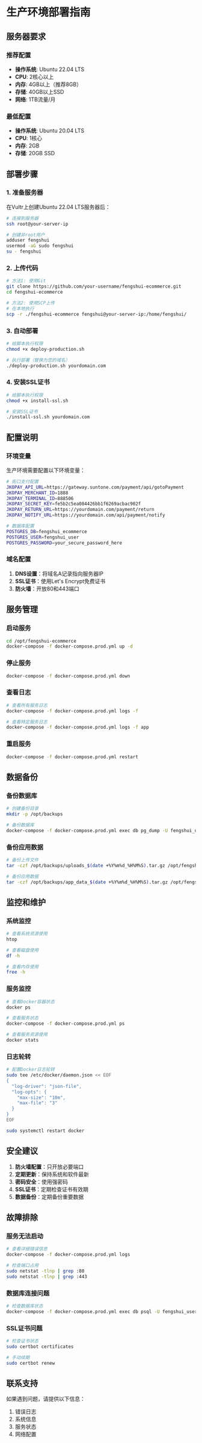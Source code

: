 # 生产环境部署指南

## 服务器要求

### 推荐配置
- **操作系统**: Ubuntu 22.04 LTS
- **CPU**: 2核心以上
- **内存**: 4GB以上（推荐8GB）
- **存储**: 40GB以上SSD
- **网络**: 1TB流量/月

### 最低配置
- **操作系统**: Ubuntu 20.04 LTS
- **CPU**: 1核心
- **内存**: 2GB
- **存储**: 20GB SSD

## 部署步骤

### 1. 准备服务器

在Vultr上创建Ubuntu 22.04 LTS服务器后：

```bash
# 连接到服务器
ssh root@your-server-ip

# 创建非root用户
adduser fengshui
usermod -aG sudo fengshui
su - fengshui
```

### 2. 上传代码

```bash
# 方法1: 使用Git
git clone https://github.com/your-username/fengshui-ecommerce.git
cd fengshui-ecommerce

# 方法2: 使用SCP上传
# 在本地执行
scp -r ./fengshui-ecommerce fengshui@your-server-ip:/home/fengshui/
```

### 3. 自动部署

```bash
# 给脚本执行权限
chmod +x deploy-production.sh

# 执行部署（替换为您的域名）
./deploy-production.sh yourdomain.com
```

### 4. 安装SSL证书

```bash
# 给脚本执行权限
chmod +x install-ssl.sh

# 安装SSL证书
./install-ssl.sh yourdomain.com
```

## 配置说明

### 环境变量

生产环境需要配置以下环境变量：

```bash
# 街口支付配置
JKOPAY_API_URL=https://gateway.suntone.com/payment/api/gotoPayment
JKOPAY_MERCHANT_ID=1888
JKOPAY_TERMINAL_ID=888506
JKOPAY_SECRET_KEY=fe5b2c5ea084426bb1f6269acbac902f
JKOPAY_RETURN_URL=https://yourdomain.com/payment/return
JKOPAY_NOTIFY_URL=https://yourdomain.com/api/payment/notify

# 数据库配置
POSTGRES_DB=fengshui_ecommerce
POSTGRES_USER=fengshui_user
POSTGRES_PASSWORD=your_secure_password_here
```

### 域名配置

1. **DNS设置**：将域名A记录指向服务器IP
2. **SSL证书**：使用Let's Encrypt免费证书
3. **防火墙**：开放80和443端口

## 服务管理

### 启动服务
```bash
cd /opt/fengshui-ecommerce
docker-compose -f docker-compose.prod.yml up -d
```

### 停止服务
```bash
docker-compose -f docker-compose.prod.yml down
```

### 查看日志
```bash
# 查看所有服务日志
docker-compose -f docker-compose.prod.yml logs -f

# 查看特定服务日志
docker-compose -f docker-compose.prod.yml logs -f app
```

### 重启服务
```bash
docker-compose -f docker-compose.prod.yml restart
```

## 数据备份

### 备份数据库
```bash
# 创建备份目录
mkdir -p /opt/backups

# 备份数据库
docker-compose -f docker-compose.prod.yml exec db pg_dump -U fengshui_user fengshui_ecommerce > /opt/backups/db_backup_$(date +%Y%m%d_%H%M%S).sql
```

### 备份应用数据
```bash
# 备份上传文件
tar -czf /opt/backups/uploads_$(date +%Y%m%d_%H%M%S).tar.gz /opt/fengshui-ecommerce/uploads/

# 备份应用数据
tar -czf /opt/backups/app_data_$(date +%Y%m%d_%H%M%S).tar.gz /opt/fengshui-ecommerce/data/
```

## 监控和维护

### 系统监控
```bash
# 查看系统资源使用
htop

# 查看磁盘使用
df -h

# 查看内存使用
free -h
```

### 服务监控
```bash
# 查看Docker容器状态
docker ps

# 查看服务状态
docker-compose -f docker-compose.prod.yml ps

# 查看服务资源使用
docker stats
```

### 日志轮转
```bash
# 配置Docker日志轮转
sudo tee /etc/docker/daemon.json << EOF
{
  "log-driver": "json-file",
  "log-opts": {
    "max-size": "10m",
    "max-file": "3"
  }
}
EOF

sudo systemctl restart docker
```

## 安全建议

1. **防火墙配置**：只开放必要端口
2. **定期更新**：保持系统和软件最新
3. **密码安全**：使用强密码
4. **SSL证书**：定期检查证书有效期
5. **数据备份**：定期备份重要数据

## 故障排除

### 服务无法启动
```bash
# 查看详细错误信息
docker-compose -f docker-compose.prod.yml logs

# 检查端口占用
sudo netstat -tlnp | grep :80
sudo netstat -tlnp | grep :443
```

### 数据库连接问题
```bash
# 检查数据库状态
docker-compose -f docker-compose.prod.yml exec db psql -U fengshui_user -d fengshui_ecommerce -c "SELECT 1;"
```

### SSL证书问题
```bash
# 检查证书状态
sudo certbot certificates

# 手动续期
sudo certbot renew
```

## 联系支持

如果遇到问题，请提供以下信息：
1. 错误日志
2. 系统信息
3. 服务状态
4. 网络配置
